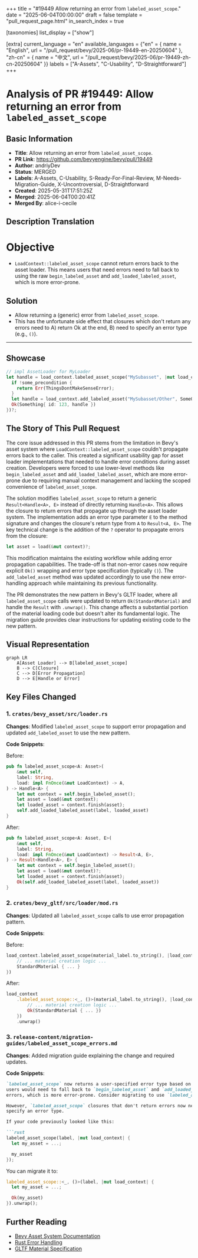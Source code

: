 +++
title = "#19449 Allow returning an error from `labeled_asset_scope`."
date = "2025-06-04T00:00:00"
draft = false
template = "pull_request_page.html"
in_search_index = true

[taxonomies]
list_display = ["show"]

[extra]
current_language = "en"
available_languages = {"en" = { name = "English", url = "/pull_request/bevy/2025-06/pr-19449-en-20250604" }, "zh-cn" = { name = "中文", url = "/pull_request/bevy/2025-06/pr-19449-zh-cn-20250604" }}
labels = ["A-Assets", "C-Usability", "D-Straightforward"]
+++

# Analysis of PR #19449: Allow returning an error from `labeled_asset_scope`

## Basic Information
- **Title**: Allow returning an error from `labeled_asset_scope`.
- **PR Link**: https://github.com/bevyengine/bevy/pull/19449
- **Author**: andriyDev
- **Status**: MERGED
- **Labels**: A-Assets, C-Usability, S-Ready-For-Final-Review, M-Needs-Migration-Guide, X-Uncontroversial, D-Straightforward
- **Created**: 2025-05-31T17:51:25Z
- **Merged**: 2025-06-04T00:20:41Z
- **Merged By**: alice-i-cecile

## Description Translation
# Objective

- `LoadContext::labeled_asset_scope` cannot return errors back to the asset loader. This means users that need errors need to fall back to using the raw `begin_labeled_asset` and `add_loaded_labeled_asset`, which is more error-prone.

## Solution

- Allow returning a (generic) error from `labeled_asset_scope`.
- This has the unfortunate side effect that closures which don't return any errors need to A) return Ok at the end, B) need to specify an error type (e.g., `()`).

---

## Showcase

```rust
// impl AssetLoader for MyLoader
let handle = load_context.labeled_asset_scope("MySubasset", |mut load_context| {
  if !some_precondition {
    return Err(ThingsDontMakeSenseError);
  }
  let handle = load_context.add_labeled_asset("MySubasset/Other", SomeOtherThing(456));
  Ok(Something{ id: 123, handle })
})?;
```

## The Story of This Pull Request

The core issue addressed in this PR stems from the limitation in Bevy's asset system where `LoadContext::labeled_asset_scope` couldn't propagate errors back to the caller. This created a significant usability gap for asset loader implementations that needed to handle error conditions during asset creation. Developers were forced to use lower-level methods like `begin_labeled_asset` and `add_loaded_labeled_asset`, which are more error-prone due to requiring manual context management and lacking the scoped convenience of `labeled_asset_scope`.

The solution modifies `labeled_asset_scope` to return a generic `Result<Handle<A>, E>` instead of directly returning `Handle<A>`. This allows the closure to return errors that propagate up through the asset loader system. The implementation adds an error type parameter `E` to the method signature and changes the closure's return type from `A` to `Result<A, E>`. The key technical change is the addition of the `?` operator to propagate errors from the closure:

```rust
let asset = load(&mut context)?;
```

This modification maintains the existing workflow while adding error propagation capabilities. The trade-off is that non-error cases now require explicit `Ok()` wrapping and error type specification (typically `()`). The `add_labeled_asset` method was updated accordingly to use the new error-handling approach while maintaining its previous functionality.

The PR demonstrates the new pattern in Bevy's GLTF loader, where all `labeled_asset_scope` calls were updated to return `Ok(StandardMaterial)` and handle the `Result` with `.unwrap()`. This change affects a substantial portion of the material loading code but doesn't alter its fundamental logic. The migration guide provides clear instructions for updating existing code to the new pattern.

## Visual Representation

```mermaid
graph LR
    A[Asset Loader] --> B[labeled_asset_scope]
    B --> C[Closure]
    C --> D[Error Propagation]
    D --> E[Handle or Error]
```

## Key Files Changed

### 1. `crates/bevy_asset/src/loader.rs`

**Changes**: Modified `labeled_asset_scope` to support error propagation and updated `add_labeled_asset` to use the new pattern.

**Code Snippets**:

Before:
```rust
pub fn labeled_asset_scope<A: Asset>(
    &mut self,
    label: String,
    load: impl FnOnce(&mut LoadContext) -> A,
) -> Handle<A> {
    let mut context = self.begin_labeled_asset();
    let asset = load(&mut context);
    let loaded_asset = context.finish(asset);
    self.add_loaded_labeled_asset(label, loaded_asset)
}
```

After:
```rust
pub fn labeled_asset_scope<A: Asset, E>(
    &mut self,
    label: String,
    load: impl FnOnce(&mut LoadContext) -> Result<A, E>,
) -> Result<Handle<A>, E> {
    let mut context = self.begin_labeled_asset();
    let asset = load(&mut context)?;
    let loaded_asset = context.finish(asset);
    Ok(self.add_loaded_labeled_asset(label, loaded_asset))
}
```

### 2. `crates/bevy_gltf/src/loader/mod.rs`

**Changes**: Updated all `labeled_asset_scope` calls to use error propagation pattern.

**Code Snippets**:

Before:
```rust
load_context.labeled_asset_scope(material_label.to_string(), |load_context| {
    // ... material creation logic ...
    StandardMaterial { ... }
})
```

After:
```rust
load_context
    .labeled_asset_scope::<_, ()>(material_label.to_string(), |load_context| {
        // ... material creation logic ...
        Ok(StandardMaterial { ... })
    })
    .unwrap()
```

### 3. `release-content/migration-guides/labeled_asset_scope_errors.md`

**Changes**: Added migration guide explaining the change and required updates.

**Code Snippets**:
```markdown
`labeled_asset_scope` now returns a user-specified error type based on their closure. Previously,
users would need to fall back to `begin_labeled_asset` and `add_loaded_labeled_asset` to handle
errors, which is more error-prone. Consider migrating to use `labeled_asset_scope` if this was you!

However, `labeled_asset_scope` closures that don't return errors now needs to A) return Ok, and B)
specify an error type.

If your code previously looked like this:

```rust
labeled_asset_scope(label, |mut load_context| {
  let my_asset = ...;

  my_asset
});
```

You can migrate it to:

```rust
labeled_asset_scope::<_, ()>(label, |mut load_context| {
  let my_asset = ...;

  Ok(my_asset)
}).unwrap();
```

## Further Reading
- [Bevy Asset System Documentation](https://bevyengine.org/learn/book/assets/)
- [Rust Error Handling](https://doc.rust-lang.org/book/ch09-00-error-handling.html)
- [GLTF Material Specification](https://registry.khronos.org/glTF/specs/2.0/glTF-2.0.html#materials)